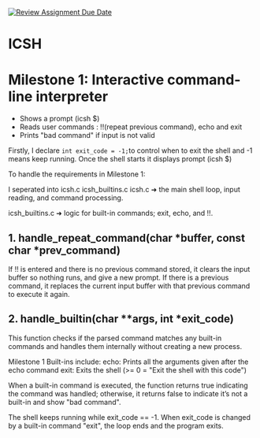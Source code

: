 [![Review Assignment Due Date](https://classroom.github.com/assets/deadline-readme-button-22041afd0340ce965d47ae6ef1cefeee28c7c493a6346c4f15d667ab976d596c.svg)](https://classroom.github.com/a/WIXYXthJ)
# ICSH


# Milestone 1: Interactive command-line interpreter

- Shows a prompt (icsh $)
- Reads user commands : !!(repeat previous command), echo and exit
- Prints "bad command" if input is not valid

Firstly, I declare `int exit_code = -1;`to control when to exit the shell and -1 means keep running.
  Once the shell starts it displays prompt (icsh $)
 
  
  To handle the requirements in Milestone 1:
    
I seperated into icsh.c icsh_builtins.c
icsh.c ➜ the main shell loop, input reading, and command processing.

icsh_builtins.c ➜ logic for built-in commands; exit, echo, and !!.

## 1. handle_repeat_command(char *buffer, const char *prev_command)
   
If !! is entered and there is no previous command stored, it clears the input buffer so nothing runs, and give a new prompt.
If there is a previous command, it replaces the current input buffer with that previous command to execute it again.

## 2. handle_builtin(char **args, int *exit_code)
   
This function checks if the parsed command matches any built-in commands and handles them internally without creating a new process.

Milestone 1 Built-ins include:
echo: Prints all the arguments given after the echo command
exit: Exits the shell (>= 0 = "Exit the shell with this code")

When a built-in command is executed, the function returns true indicating the command was handled; otherwise, it returns false to indicate it’s not a built-in and show "bad command".

The shell keeps running while exit_code == -1.
When exit_code is changed by a built-in command "exit", the loop ends and the program exits.
